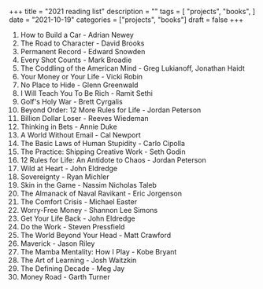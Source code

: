 +++
title = "2021 reading list"
description = ""
tags = [
    "projects",
    "books",
]
date = "2021-10-19"
categories = ["projects",
              "books"]
draft = false
+++

1. How to Build a Car - Adrian Newey
2. The Road to Character - David Brooks
3. Permanent Record - Edward Snowden
4. Every Shot Counts - Mark Broadie
5. The Coddling of the American Mind - Greg Lukianoff, Jonathan Haidt
6. Your Money or Your Life - Vicki Robin
7. No Place to Hide - Glenn Greenwald
8. I Will Teach You To Be Rich - Ramit Sethi
9. Golf's Holy War - Brett Cyrgalis
10. Beyond Order: 12 More Rules for Life - Jordan Peterson
11. Billion Dollar Loser - Reeves Wiedeman
12. Thinking in Bets - Annie Duke
13. A World Without Email - Cal Newport
14. The Basic Laws of Human Stupidity - Carlo Cipolla
15. The Practice: Shipping Creative Work - Seth Godin
16. 12 Rules for Life: An Antidote to Chaos - Jordan Peterson
17. Wild at Heart - John Eldredge
18. Sovereignty - Ryan Michler
19. Skin in the Game - Nassim Nicholas Taleb
20. The Almanack of Naval Ravikant - Eric Jorgenson
21. The Comfort Crisis - Michael Easter
22. Worry-Free Money - Shannon Lee Simons
23. Get Your Life Back - John Eldredge
24. Do the Work - Steven Pressfield
25. The World Beyond Your Head - Matt Crawford
26. Maverick - Jason Riley
27. The Mamba Mentality: How I Play - Kobe Bryant
28. The Art of Learning - Josh Waitzkin
29. The Defining Decade - Meg Jay
30. Money Road - Garth Turner
